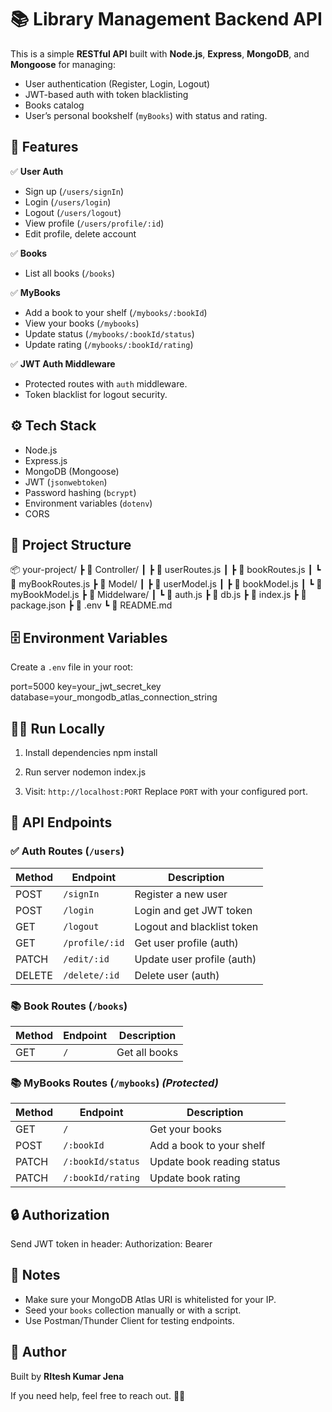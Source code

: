 
# 📚 Library Management Backend API

This is a simple **RESTful API** built with **Node.js**, **Express**, **MongoDB**, and **Mongoose** for managing:
- User authentication (Register, Login, Logout)
- JWT-based auth with token blacklisting
- Books catalog
- User’s personal bookshelf (`myBooks`) with status and rating.

## 🚀 Features

✅ **User Auth**
- Sign up (`/users/signIn`)
- Login (`/users/login`)
- Logout (`/users/logout`)
- View profile (`/users/profile/:id`)
- Edit profile, delete account

✅ **Books**
- List all books (`/books`)

✅ **MyBooks**
- Add a book to your shelf (`/mybooks/:bookId`)
- View your books (`/mybooks`)
- Update status (`/mybooks/:bookId/status`)
- Update rating (`/mybooks/:bookId/rating`)

✅ **JWT Auth Middleware**
- Protected routes with `auth` middleware.
- Token blacklist for logout security.

## ⚙️ Tech Stack

- Node.js
- Express.js
- MongoDB (Mongoose)
- JWT (`jsonwebtoken`)
- Password hashing (`bcrypt`)
- Environment variables (`dotenv`)
- CORS

## 📁 Project Structure

📦 your-project/
 ┣ 📂 Controller/
 ┃ ┣ 📜 userRoutes.js
 ┃ ┣ 📜 bookRoutes.js
 ┃ ┗ 📜 myBookRoutes.js
 ┣ 📂 Model/
 ┃ ┣ 📜 userModel.js
 ┃ ┣ 📜 bookModel.js
 ┃ ┗ 📜 myBookModel.js
 ┣ 📂 Middelware/
 ┃ ┗ 📜 auth.js
 ┣ 📜 db.js
 ┣ 📜 index.js
 ┣ 📜 package.json
 ┣ 📜 .env
 ┗ 📜 README.md

## 🗄️ Environment Variables

Create a `.env` file in your root:

port=5000
key=your_jwt_secret_key
database=your_mongodb_atlas_connection_string

## 🏃‍♂️ Run Locally

1. Install dependencies
   npm install

2. Run server
   nodemon index.js

3. Visit: `http://localhost:PORT`
   Replace `PORT` with your configured port.

## 🔑 API Endpoints

### ✅ Auth Routes (`/users`)

| Method | Endpoint           | Description              |
| ------ | ------------------ | ------------------------ |
| POST   | `/signIn`          | Register a new user      |
| POST   | `/login`           | Login and get JWT token  |
| GET    | `/logout`          | Logout and blacklist token |
| GET    | `/profile/:id`     | Get user profile (auth)  |
| PATCH  | `/edit/:id`        | Update user profile (auth) |
| DELETE | `/delete/:id`      | Delete user (auth)       |

### 📚 Book Routes (`/books`)

| Method | Endpoint | Description          |
| ------ | -------- | -------------------- |
| GET    | `/`      | Get all books        |

### 📚 MyBooks Routes (`/mybooks`) *(Protected)*

| Method | Endpoint                 | Description                        |
| ------ | ------------------------ | ---------------------------------- |
| GET    | `/`                      | Get your books                     |
| POST   | `/:bookId`               | Add a book to your shelf           |
| PATCH  | `/:bookId/status`        | Update book reading status         |
| PATCH  | `/:bookId/rating`        | Update book rating                 |

## 🔒 Authorization

Send JWT token in header:
Authorization: Bearer <token>

## 📝 Notes

- Make sure your MongoDB Atlas URI is whitelisted for your IP.
- Seed your `books` collection manually or with a script.
- Use Postman/Thunder Client for testing endpoints.

## 📣 Author

Built by **RItesh Kumar Jena**

If you need help, feel free to reach out. 🚀✨

